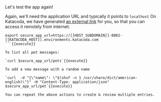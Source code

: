 

Let's test the app again!

Again, we'll need the application URL and typically it points to `localhost`
On Katacoda, we have generated [an external link](https://[[HOST_SUBDOMAIN]]-8081-[[KATACODA_HOST]].environments.katacoda.com/pets) for you, so that you can access it remotely from internet.


```
export secure_app_url=https://[[HOST_SUBDOMAIN]]-8082-[[KATACODA_HOST]].environments.katacoda.com
```{{execute}}

To list all pet messages:

`curl $secure_app_url/pets`{{execute}}

To add a new message with a random name

`curl  -d "{\"name\": \"$(shuf -n 1 /usr/share/dict/american-english)\"}" -H "Content-Type: application/json" $secure_app_url/pet`{{execute}}

You can repeat the above actions to create & review multiple entries.

